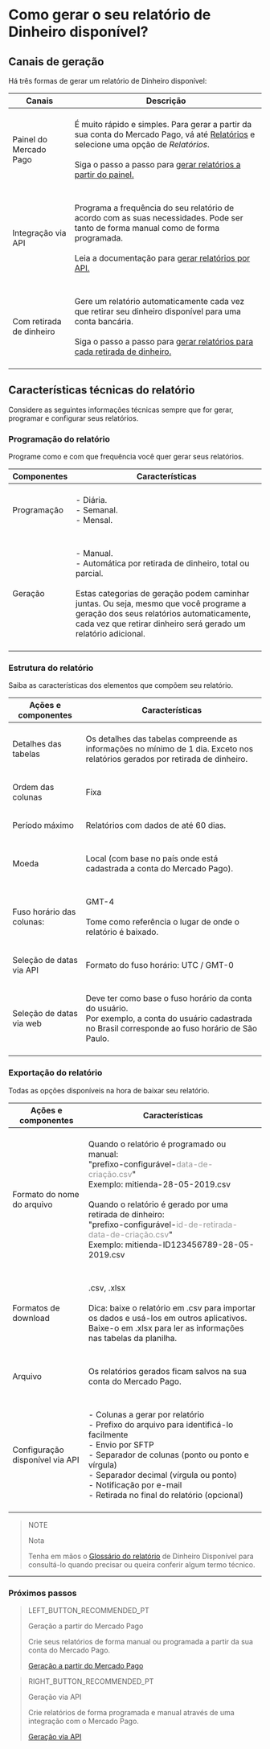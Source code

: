 
# Como gerar o seu relatório de Dinheiro disponível?


## Canais de geração

Há três formas de gerar um relatório de Dinheiro disponível: 

| Canais | Descrição |
| --- | --- |
| Painel do Mercado Pago | <br/>É muito rápido e simples. Para gerar a partir da sua conta do Mercado Pago, vá até [Relatórios](https://www.mercadopago.com.br/balance/reports) e selecione uma opção de *Relatórios*.<br/><br/>Siga o passo a passo para [gerar relatórios a partir do painel.](https://www.mercadopago[FAKER][URL][DOMAIN]/developers/pt/guides/manage-account/reports/available-money/panel)<br/><br/> |
| Integração via API | <br/>Programa a frequência do seu relatório de acordo com as suas necessidades. Pode ser tanto de forma manual como de forma programada.<br/><br/>Leia a documentação para [gerar relatórios por API.](https://www.mercadopago[FAKER][URL][DOMAIN]/developers/pt/guides/manage-account/reports/available-money/api) <br/><br/>|
| Com retirada de dinheiro | <br/>Gere um relatório automaticamente cada vez que retirar seu dinheiro disponível para uma conta bancária. <br/><br/>Siga o passo a passo para  [gerar relatórios para cada retirada de dinheiro.](https://www.mercadopago[FAKER][URL][DOMAIN]/developers/pt/guides/manage-account/reports/available-money/withdrawal)<br/><br/> |


## Características técnicas do relatório

Considere as seguintes informações técnicas sempre que for gerar, programar e configurar seus relatórios.

### Programação do relatório

Programe como e com que frequência você quer gerar seus relatórios. 


| Componentes | Características |
| --- | --- |
| Programação | <br/>- Diária.<br/> - Semanal.<br/>- Mensal. <br/><br/> |
| Geração | <br/>- Manual.<br/> - Automática por retirada de dinheiro, total ou parcial. <br/><br/>Estas categorias de geração podem caminhar juntas. Ou seja, mesmo que você programe a geração dos seus relatórios automaticamente, cada vez que retirar dinheiro será gerado um relatório adicional.<br/> <br/> |


### Estrutura do relatório

Saiba as características dos elementos que compõem seu relatório.


| Ações e componentes | Características |
| --- | --- |
| Detalhes das tabelas | <br/>Os detalhes das tabelas compreende as informações no mínimo de 1 dia. Exceto nos relatórios gerados por retirada de dinheiro. <br/> <br/> |
| Ordem das colunas |<br/> Fixa <br/> <br/> |
| Período máximo | <br/> Relatórios com dados de até 60 dias. <br/> <br/> |
| Moeda | <br/> Local (com base no país onde está cadastrada a conta do Mercado Pago). <br/> <br/> |
| Fuso horário das colunas: | <br/> GMT-4 <br/> <br/> Tome como referência o lugar de onde o relatório é baixado. <br/> <br/> |
| Seleção de datas via API |<br/> Formato do fuso horário: UTC / GMT-0 <br/> <br/> |
| Seleção de datas via web | <br/> Deve ter como base o fuso horário da conta do usuário. <br/>Por exemplo, a conta do usuário cadastrada no Brasil corresponde ao fuso horário de São Paulo. <br/> <br/> |


### Exportação do relatório

Todas as opções disponíveis na hora de baixar seu relatório.

| Ações e componentes | Características |
| --- | --- |
| Formato do nome do arquivo | <br/>Quando o relatório é programado ou manual:<br/> "prefixo-configurável-<span style='color:#999999;'>data-de-criação.csv</span>" <br/> Exemplo: mitienda-28-05-2019.csv <br/><br/> Quando o relatório é gerado por uma retirada de dinheiro: <br/> "prefixo-configurável-<span style='color:#999999;'>id-de-retirada-data-de-criação.csv</span>"<br/> Exemplo: mitienda-ID123456789-28-05-2019.csv <br/> <br/> |
| Formatos de download | <br/>.csv, .xlsx <br/><br/>Dica: baixe o relatório em .csv para importar os dados e usá-los em outros aplicativos. Baixe-o em .xlsx para ler as informações nas tabelas da planilha.<br/><br/> |
| Arquivo | <br/> Os relatórios gerados ficam salvos na sua conta do Mercado Pago. <br/><br/> |
| Configuração disponível via API | <br/>- Colunas a gerar por relatório<br/> - Prefixo do arquivo para identificá-lo facilmente<br/> - Envio por SFTP<br/> - Separador de colunas (ponto ou ponto e vírgula)<br/> - Separador decimal (vírgula ou ponto)<br/> - Notificação por e-mail<br/> - Retirada no final do relatório (opcional)<br/><br/> |



> NOTE
>
> Nota
>
> Tenha em mãos o [Glossário do relatório](https://www.mercadopago[FAKER][URL][DOMAIN]/developers/pt/guides/manage-account/reports/available-money/glossary) de Dinheiro Disponível para consultá-lo quando precisar ou queira conferir algum termo técnico.

<hr/>

### Próximos passos

> LEFT_BUTTON_RECOMMENDED_PT
>
> Geração a partir do Mercado Pago  
>
> Crie seus relatórios de forma manual ou programada a partir da sua conta do Mercado Pago.
>
> [Geração a partir do Mercado Pago](https://www.mercadopago[FAKER][URL][DOMAIN]/developers/pt/guides/manage-account/reports/available-money/panel)

> RIGHT_BUTTON_RECOMMENDED_PT
>
> Geração via API
>
> Crie relatórios de forma programada e manual através de uma integração com o Mercado Pago.
>
> [Geração via API](https://www.mercadopago[FAKER][URL][DOMAIN]/developers/pt/guides/manage-account/reports/available-money/api)
